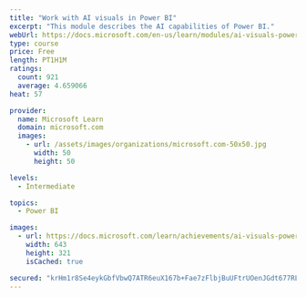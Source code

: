 ```yaml
---
title: "Work with AI visuals in Power BI"
excerpt: "This module describes the AI capabilities of Power BI."
webUrl: https://docs.microsoft.com/en-us/learn/modules/ai-visuals-power-bi/
type: course
price: Free
length: PT1H1M
ratings:
  count: 921
  average: 4.659066
heat: 57

provider:
  name: Microsoft Learn
  domain: microsoft.com
  images:
    - url: /assets/images/organizations/microsoft.com-50x50.jpg
      width: 50
      height: 50

levels:
  - Intermediate

topics:
  - Power BI

images:
  - url: https://docs.microsoft.com/learn/achievements/ai-visuals-power-bi-social.png
    width: 643
    height: 321
    isCached: true

secured: "krHm1r8Se4eykGbfVbwQ7ATR6euX167b+Fae7zFlbjBuUFtrUOenJGdt677RL+PEYlBEnwVBtp4VhoDnHVOKe0URcbMbIgy39TOjn95PQbCd4OA5bZI/c3eOKWIhE0UdBH64lvavCD4fICLULPy75Ydr/rBss/WJ7Xqla9SqxTXSW1iC+AzXVOBZFQXtff6zDzT1pSElc2OcFORKnrsD4PNC+Xb4n/y5+dlqVoSXZoWWA5KO+Nb8enKQtZ/fQRt0MVn7Dbnx24upKoKWH1XNE5hsqFBujpX9aKXJ7s9durlIth2/3qifOlSd0tVdeUzkL0roHT8R4GezBCwOsZEBiEdxmEPyCujFNBhajaHr9LqH2REkhs+o/Tx9Vd1zFo2eaZn2Fp5aezfEZphE6JebTvgC0QQgpyLxvR5SZd9T9ec=;adPTTtG8IWNalKi3gOg5tA=="
---
```


